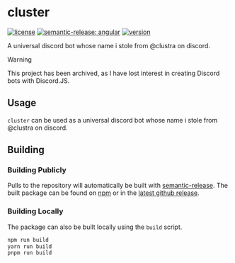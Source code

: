 # cluster

[![license](https://custom-icon-badges.demolab.com/github/license/brckd/cluster?logo=law)](LICENSE.md)
[![semantic-release: angular](https://img.shields.io/badge/semantic--release-angular-e10079?logo=semantic-release)](https://github.com/semantic-release/semantic-release)
[![version](https://img.shields.io/npm/v/@bricked/cluster?color=crimson&logo=npm)](https://www.npmjs.com/package/@bricked/cluster)

A universal discord bot whose name i stole from @clustra on discord.

> [!Warning]
> This project has been archived, as I have lost interest in creating Discord bots with Discord.JS.

## Usage

`cluster` can be used as a universal discord bot whose name i stole from @clustra on discord.

## Building

### Building Publicly

Pulls to the repository will automatically be built with [semantic-release](https://github.com/semantic-release/npm).
The built package can be found on [npm](https://www.npmjs.com/package/@bricked/cluster?activeTab=code) or in the
[latest github release](https://github.com/brckd/cluster/releases/latest).

### Building Locally

The package can also be built locally using the `build` script.

```sh
npm run build
yarn run build
pnpm run build
```
